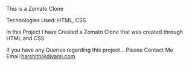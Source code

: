 This is a Zomato Clone

Technologies Used: HTML, CSS 


In this Project I have Created a Zomato Clone that was created through HTML and CSS 


If you have any Queries regarding this project... Please Contact Me 
Email:harshith@divami.com
